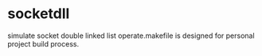 # socketdll
simulate socket double linked list operate.makefile is designed for personal project build process.
